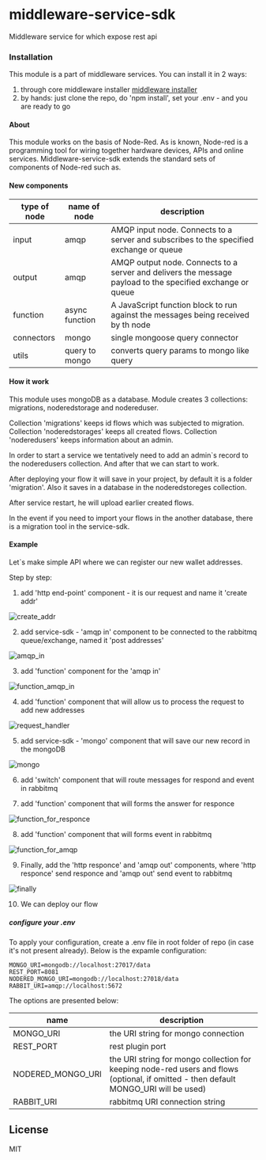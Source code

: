 # middleware-service-sdk

Middleware service for which expose rest api

### Installation

This module is a part of middleware services. You can install it in 2 ways:

1) through core middleware installer  [middleware installer](https://www.npmjs.com/package/chronobank-middleware)
2) by hands: just clone the repo, do 'npm install', set your .env - and you are ready to go

#### About

This module works on the basis of Node-Red. As is known, Node-red is  a programming tool for wiring together hardware devices, APIs and online services. Middleware-service-sdk extends the standard sets of components of Node-red such as.

#### New components

| type of node | name of node | description |
| ------------ | ------------ | ----------- |
| input        | amqp         | AMQP input node. Connects to a server and subscribes to the specified exchange or queue
| output       | amqp         | AMQP output node. Connects to a server and delivers the message payload to the specified exchange or queue
| function     | async function| A JavaScript function block to run against the messages being received by th node
| connectors   | mongo        | single mongoose query connector
| utils        | query to mongo | converts query params to mongo like query

#### How it work

This module uses mongoDB as a database. Module creates 3 collections:  migrations, noderedstorage and  nodereduser.
 
Collection 'migrations' keeps id flows which was subjected to migration.
Collection 'noderedstorages' keeps all created flows.
Collection 'noderedusers' keeps information about an admin.

In order to start a service we tentatively need to add an admin`s record to the noderedusers collection. And after that we can start to work.

After deploying your flow it will save in your project, by default it is a folder 'migration'. Also it saves in a database in the noderedstoreges collection.

After service restart, he will upload earlier created flows.

In the event if you need to import your flows in the another database, there is a migration tool in the service-sdk.

#### Example

Let`s make simple API where we can register our new wallet addresses.

Step by step:

1) add 'http end-point' component - it is our request and name it 'create addr'

![create_addr](resource/created_addr.png)

2) add service-sdk - 'amqp in' component to be connected to the rabbitmq queue/exchange, named it 'post addresses'

![amqp_in](resource/amqp_in.png)

3) add 'function' component for the 'amqp in'

![function_amqp_in](resource/function_for_amqp.png)

4) add 'function' component that will allow us to process the request to add new addresses

![request_handler](resource/Request_handler.png)

5) add service-sdk - 'mongo' component that will save our new record in the mongoDB

![mongo](resource/mongo.png)

6) add 'switch' component that will route messages for respond and event in rabbitmq

7) add 'function' component that will forms the answer for responce

![function_for_responce](resource/function_for_responce.png)

8) add 'function' component that will forms event in rabbitmq

![function_for_amqp](resource/function_for_rabbitmq.png)

9) Finally, add the 'http responce' and 'amqp out' components, where 'http responce' send responce and 'amqp out' send event to rabbitmq

![finally](resource/Finall.png)

10) We can deploy our flow 

##### сonfigure your .env

To apply your configuration, create a .env file in root folder of repo (in case it's not present already).
Below is the expamle configuration:

```
MONGO_URI=mongodb://localhost:27017/data
REST_PORT=8081
NODERED_MONGO_URI=mongodb://localhost:27018/data
RABBIT_URI=amqp://localhost:5672

```

The options are presented below:

| name | description|
| ------ | ------ |
| MONGO_URI   | the URI string for mongo connection
| REST_PORT   | rest plugin port
| NODERED_MONGO_URI   | the URI string for mongo collection for keeping node-red users and flows (optional, if omitted - then default MONGO_URI will be used)
| RABBIT_URI  | rabbitmq URI connection string

License
----

MIT